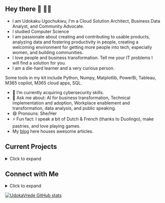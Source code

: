 ## Hey there 👋 👩‍💻

- I am Udokaku Ugochukwu, I'm a Cloud Solution Architect, Business Data Analyst, and Community Advocate.<br/>
- I studied Computer Science<br/>
- I am passionate about creating and contributing to usable products, analyzing data and fostering productivity in people, creating a welcoming environment for getting more people into tech, especially women, and building communities. 
- I love people and business transformation. Tell me your IT problems I will find a solution for you.
- I  am a die-hard learner and a very curious person.

Some tools in my kit include Python, Numpy, Matplotlib, PowerBi, Tableau, M365 copilot, M365 cloud apps, SQL.<br/>

- 🔭 I’m currently acquiring cybersecurity skills.
- 💬 Ask me about: AI for business transformation, Technical implementation and adoption, Workplace enablement and transformation, data analysis, and public speaking.
- 😄 Pronouns: She/Her
- ⚡ Fun fact: I speak a bit of Dutch & French (thanks to Duolingo), make pastries, and love playing games.
- My [blog](https://udoka.hashnode.dev/) here houses awesome articles. 

## Current Projects
<details>
  <summary> Click to expand </summary>
  
- **[Crest](https://github.com/udokavrede/CREST)**: a desktop application built with Python, and Tkinter for keeping track of birthdays.
  </details>

## Connect with Me
<details>
  <summary> Click to expand </summary>
  
- [E-mail](UdokakuUgochukwu@gmail.com)
- [Twitter](https://twitter.com/Udoka_Ugo_)
  </details>

[![UdokaVrede GitHub stats](https://github-readme-stats.vercel.app/api?username=UdokaVrede&theme=dark&show_icons=true)](https://github.com/UdokaVrede/github-readme-stats)
